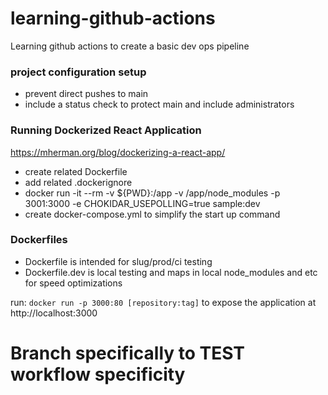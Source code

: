 # learning-github-actions
Learning github actions to create a basic dev ops pipeline

### project configuration setup

- prevent direct pushes to main
- include a status check to protect main and include administrators

### Running Dockerized React Application

https://mherman.org/blog/dockerizing-a-react-app/

- create related Dockerfile
- add related .dockerignore
- docker run -it --rm -v ${PWD}:/app -v /app/node_modules -p 3001:3000 -e CHOKIDAR_USEPOLLING=true sample:dev
- create docker-compose.yml to simplify the start up command


### Dockerfiles

- Dockerfile is intended for slug/prod/ci testing
- Dockerfile.dev is local testing and maps in local node_modules and etc for speed optimizations

run: `docker run -p 3000:80 [repository:tag]` to expose the application at http://localhost:3000

# Branch specifically to TEST workflow specificity